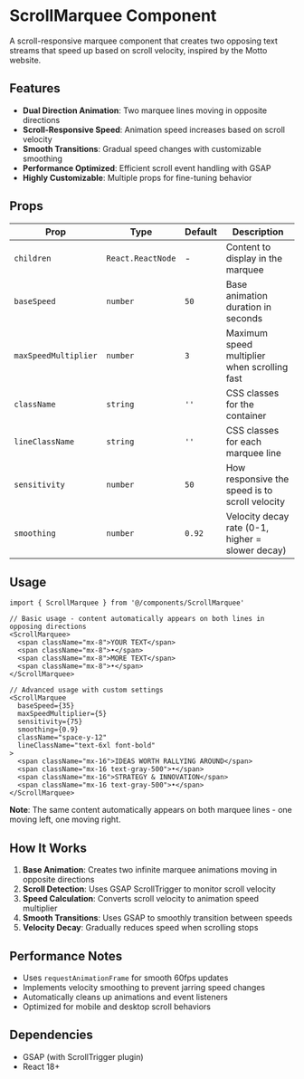 # ScrollMarquee Component

A scroll-responsive marquee component that creates two opposing text streams that speed up based on scroll velocity, inspired by the Motto website.

## Features

- **Dual Direction Animation**: Two marquee lines moving in opposite directions
- **Scroll-Responsive Speed**: Animation speed increases based on scroll velocity
- **Smooth Transitions**: Gradual speed changes with customizable smoothing
- **Performance Optimized**: Efficient scroll event handling with GSAP
- **Highly Customizable**: Multiple props for fine-tuning behavior

## Props

| Prop | Type | Default | Description |
|------|------|---------|-------------|
| `children` | `React.ReactNode` | - | Content to display in the marquee |
| `baseSpeed` | `number` | `50` | Base animation duration in seconds |
| `maxSpeedMultiplier` | `number` | `3` | Maximum speed multiplier when scrolling fast |
| `className` | `string` | `''` | CSS classes for the container |
| `lineClassName` | `string` | `''` | CSS classes for each marquee line |
| `sensitivity` | `number` | `50` | How responsive the speed is to scroll velocity |
| `smoothing` | `number` | `0.92` | Velocity decay rate (0-1, higher = slower decay) |

## Usage

```tsx
import { ScrollMarquee } from '@/components/ScrollMarquee'

// Basic usage - content automatically appears on both lines in opposing directions
<ScrollMarquee>
  <span className="mx-8">YOUR TEXT</span>
  <span className="mx-8">•</span>
  <span className="mx-8">MORE TEXT</span>
  <span className="mx-8">•</span>
</ScrollMarquee>

// Advanced usage with custom settings
<ScrollMarquee
  baseSpeed={35}
  maxSpeedMultiplier={5}
  sensitivity={75}
  smoothing={0.9}
  className="space-y-12"
  lineClassName="text-6xl font-bold"
>
  <span className="mx-16">IDEAS WORTH RALLYING AROUND</span>
  <span className="mx-16 text-gray-500">•</span>
  <span className="mx-16">STRATEGY & INNOVATION</span>
  <span className="mx-16 text-gray-500">•</span>
</ScrollMarquee>
```

**Note**: The same content automatically appears on both marquee lines - one moving left, one moving right.

## How It Works

1. **Base Animation**: Creates two infinite marquee animations moving in opposite directions
2. **Scroll Detection**: Uses GSAP ScrollTrigger to monitor scroll velocity
3. **Speed Calculation**: Converts scroll velocity to animation speed multiplier
4. **Smooth Transitions**: Uses GSAP to smoothly transition between speeds
5. **Velocity Decay**: Gradually reduces speed when scrolling stops

## Performance Notes

- Uses `requestAnimationFrame` for smooth 60fps updates
- Implements velocity smoothing to prevent jarring speed changes
- Automatically cleans up animations and event listeners
- Optimized for mobile and desktop scroll behaviors

## Dependencies

- GSAP (with ScrollTrigger plugin)
- React 18+
